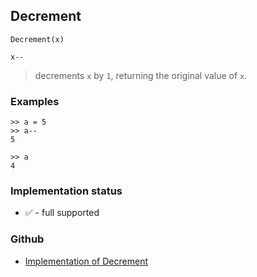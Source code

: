 ## Decrement

```
Decrement(x)

x--
```

> decrements `x` by `1`, returning the original value of `x`. 

### Examples

```
>> a = 5   
>> a--   
5    
 
>> a    
4   
```
    

### Implementation status

* &#x2705; - full supported

### Github

* [Implementation of Decrement](https://github.com/axkr/symja_android_library/blob/master/symja_android_library/matheclipse-core/src/main/java/org/matheclipse/core/builtin/Arithmetic.java#L1157) 
